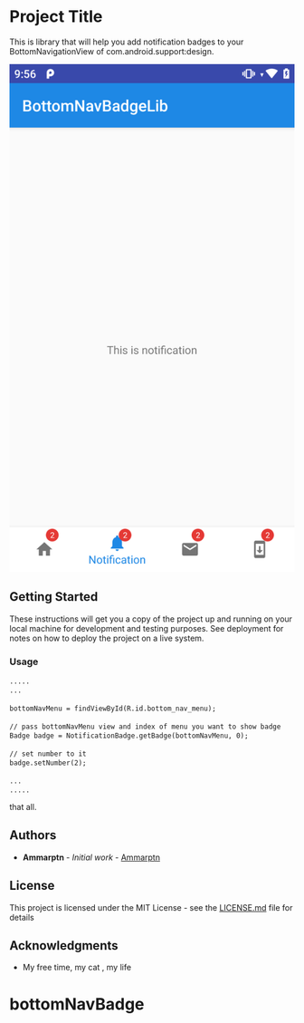 # Project Title

This is library that will help you add notification badges to your BottomNavigationView of com.android.support:design.

![alt text](https://raw.githubusercontent.com/ammarptn/bottomNavBadge/master/src.png)

## Getting Started

These instructions will get you a copy of the project up and running on your local machine for development and testing purposes. See deployment for notes on how to deploy the project on a live system.

### Usage
```
.....
...

bottomNavMenu = findViewById(R.id.bottom_nav_menu);

// pass bottomNavMenu view and index of menu you want to show badge
Badge badge = NotificationBadge.getBadge(bottomNavMenu, 0); 

// set number to it
badge.setNumber(2); 

...
.....

```

that all.


## Authors

* **Ammarptn** - *Initial work* - [Ammarptn](https://github.com/ammarptn)


## License

This project is licensed under the MIT License - see the [LICENSE.md](LICENSE.md) file for details

## Acknowledgments

* My free time, my cat , my life

# bottomNavBadge
